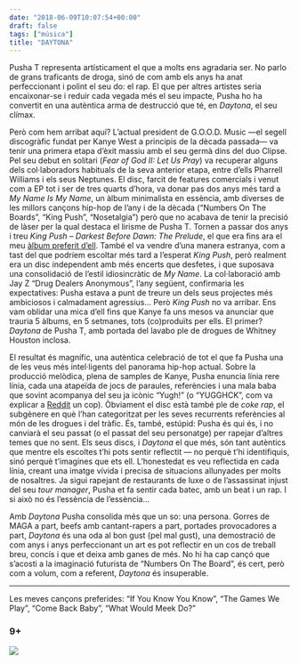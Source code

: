 ```yaml
---
date: "2018-06-09T10:07:54+00:00"
draft: false
tags: ["música"]
title: "DAYTONA"
---
```

Pusha T representa artísticament el que a molts ens agradaria ser. No parlo de grans traficants de droga, sinó de com amb els anys ha anat perfeccionant i polint el seu do: el rap. El que per altres artistes seria encaixonar-se i reduir cada vegada més el seu impacte, Pusha ho ha convertit en una autèntica arma de destrucció que té, en _Daytona_, el seu clímax.<!-- more -->

Però com hem arribat aquí? L’actual president de G.O.O.D. Music —el segell discogràfic fundat per Kanye West a principis de la dècada passada— va tenir una primera etapa d’èxit massiu amb el seu germà dins del duo Clipse. Pel seu debut en solitari (_Fear of God II: Let Us Pray_) va recuperar alguns dels col·laboradors habituals de la seva anterior etapa, entre d’ells Pharrell Williams i els seus Neptunes. El disc, farcit de features comercials i venut com a EP tot i ser de tres quarts d’hora, va donar pas dos anys més tard a _My Name Is My Name_, un àlbum minimalista en essència, amb diverses de les millors cançons hip-hop de l’any i de la dècada (“Numbers On The Boards”, “King Push”, “Nosetalgia”) però que no acabava de tenir la precisió de làser per la qual destaca el lirisme de Pusha T. Tornen a passar dos anys i treu _King Push – Darkest Before Dawn: The Prelude_, el que era fins ara el meu [àlbum preferit d’ell](http://enricllonch.com/post/135794617229/darkest-before-dawn). També el va vendre d’una manera estranya, com a tast del que podríem escoltar més tard a l’esperat _King Push_, però realment era un disc independent amb més encerts que desfetes, i que suposava una consolidació de l’estil idiosincràtic de _My Name_. La col·laboració amb Jay Z “Drug Dealers Anonymous”, l’any següent, confirmaria les expectatives: Pusha estava a punt de treure un dels seus projectes més ambiciosos i calmadament agressius… Però _King Push_ no va arribar. Ens vam oblidar una mica d’ell fins que Kanye fa uns mesos va anunciar que trauria 5 àlbums, en 5 setmanes, tots (co)produïts per ells. El primer? _Daytona_ de Pusha T, amb portada del lavabo ple de drogues de Whitney Houston inclosa.

El resultat és magnífic, una autèntica celebració de tot el que fa Pusha una de les veus més intel·ligents del panorama hip-hop actual. Sobre la producció melòdica, plena de samples de Kanye, Pusha enuncia línia rere línia, cada una atapeïda de jocs de paraules, referències i una mala baba que sovint acompanya del seu ja icònic “Yugh!” (o “YUGGHCK”, com va explicar a [Reddit](https://www.reddit.com/r/hiphopheads/comments/3x90x3/i_am_pusha_t_ask_me_anything_4pm_est_today/cy2l10s/) un cop). Òbviament el disc està també ple de _coke rap_, el subgènere en què l’han categoritzat per les seves recurrents referències al món de les drogues i del tràfic. És, també, estúpid: Pusha és qui és, i no canviarà el seu passat (o el passat del seu personatge) per rapejar d’altres temes que no sent. Els seus discs, i _Daytona_ el que més, són tant autèntics que mentre els escoltes t’hi pots sentir reflectit — no perquè t’hi identifiquis, sinó perquè t’imagines que ets ell. L’honestedat es veu reflectida en cada línia, creant una imatge vívida i precisa de situacions allunyades per molts de nosaltres. Ja sigui rapejant de restaurants de luxe o de l’assassinat injust del seu _tour manager_, Pusha et fa sentir cada batec, amb un beat i un rap. I si això no és l’essència de l’essència...

Amb _Daytona_ Pusha consolida més que un so: una persona. Gorres de MAGA a part, beefs amb cantant-rapers a part, portades provocadores a part, _Daytona_ és una oda al bon gust (pel mal gust), una demostració de com anys i anys perfeccionant un art es pot reflectir en un cos de treball breu, concís i que et deixa amb ganes de més. No hi ha cap cançó que s’acosti a la imaginació futurista de “Numbers On The Board”, és cert, però com a volum, com a referent, _Daytona_ és insuperable.

* * *

Les meves cançons preferides: “If You Know You Know”, “The Games We Play”, “Come Back Baby”, “What Would Meek Do?”

### 9+

<img id="splashFade" src="http://i.imgur.com/lq865uP.jpg">